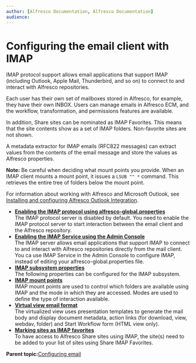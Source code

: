 ```yaml
---
author: [Alfresco Documentation, Alfresco Documentation]
audience: 
---
```


# Configuring the email client with IMAP

IMAP protocol support allows email applications that support IMAP \(including Outlook, Apple Mail, Thunderbird, and so on\) to connect to and interact with Alfresco repositories.

Each user has their own set of mailboxes stored in Alfresco, for example, they have their own INBOX. Users can manage emails in Alfresco ECM, and the workflow, transformation, and permissions features are available.

In addition, Share sites can be nominated as IMAP Favorites. This means that the site contents show as a set of IMAP folders. Non-favorite sites are not shown.

A metadata extractor for IMAP emails \(RFC822 messages\) can extract values from the contents of the email message and store the values as Alfresco properties.

**Note:** Be careful when deciding what mount points you provide. When an IMAP client mounts a mount point, it issues a `LSUB "" *` command. This retrieves the entire tree of folders below the mount point. 

For information about working with Alfresco and Microsoft Outlook, see [Installing and configuring Alfresco Outlook Integration](Outlook-install-intro.md).

-   **[Enabling the IMAP protocol using alfresco-global.properties](../tasks/imap-enable.md)**  
The IMAP protocol server is disabled by default. You need to enable the IMAP protocol server to start interaction between the email client and the Alfresco repository.
-   **[Enabling the IMAP Service using the Admin Console](../tasks/adminconsole-IMAPservice.md)**  
The IMAP server allows email applications that support IMAP to connect to and interact with Alfresco repositories directly from the mail client. You ca use IMAP Service in the Admin Console to configure IMAP, instead of editing your alfresco-global.properties file.
-   **[IMAP subsystem properties](../concepts/IMAP-subsystem-props.md)**  
The following properties can be configured for the IMAP subsystem.
-   **[IMAP mount points](../concepts/imap-mountpoints.md)**  
IMAP mount points are used to control which folders are available using IMAP and the mode in which they are accessed. Modes are used to define the type of interaction available.
-   **[Virtual view email format](../concepts/imap-virtual-view.md)**  
The virtualized view uses presentation templates to generate the mail body and display document metadata, action links \(for download, view, webdav, folder\) and Start Workflow form \(HTML view only\).
-   **[Marking sites as IMAP favorites](../tasks/imap-site-fav.md)**  
To have access to Alfresco Share sites using IMAP, the site\(s\) need to be added to your list of sites using Share IMAP Favorites.

**Parent topic:**[Configuring email](../concepts/email.md)

